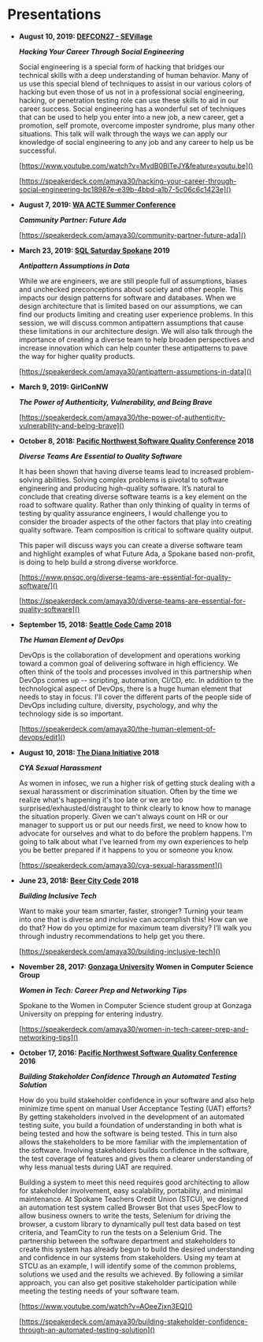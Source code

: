 # Presentations #

* **August 10, 2019: [DEFCON27 - SEVillage](https://www.social-engineer.org/sevillage-def-con/)**

	***Hacking Your Career Through Social Engineering***

	Social engineering is a special form of hacking that bridges our technical skills with a deep understanding of human behavior. Many of us use this special blend of techniques to assist in our various colors of hacking but even those of us not in a professional social engineering, hacking, or penetration testing role can use these skills to aid in our career success. Social engineering has a wonderful set of techniques that can be used to help you enter into a new job, a new career, get a promotion, self promote, overcome imposter syndrome, plus many other situations. This talk will walk through the ways we can apply our knowledge of social engineering to any job and any career to help us be successful.

	[https://www.youtube.com/watch?v=MvdB0BlTeJY&feature=youtu.be]()

	[https://speakerdeck.com/amaya30/hacking-your-career-through-social-engineering-bc18987e-e39b-4bbd-a1b7-5c06c6c1423e]()

* **August 7, 2019: [WA ACTE Summer Conference](https://www.acteonline.org/event/wa-acte-summer-conference-2019/)**

	***Community Partner: Future Ada***

	[https://speakerdeck.com/amaya30/community-partner-future-ada]()

* **March 23, 2019: [SQL Saturday Spokane](https://www.sqlsaturday.com/822/eventhome.aspx) 2019**

	***Antipattern Assumptions in Data***

	While we are engineers, we are still people full of assumptions, biases and unchecked preconceptions about society and other people.  This impacts our design patterns for software and databases. When we design architecture that is limited based on our assumptions, we can find our products limiting and creating user experience problems.  In this session, we will discuss common antipattern assumptions that cause these limitations in our architecture design.  We will also talk through the importance of creating a diverse team to help broaden perspectives and increase innovation which can help counter these antipatterns to pave the way for higher quality products.

	[https://speakerdeck.com/amaya30/antipattern-assumptions-in-data]()

* **March 9, 2019: GirlConNW**

	***The Power of Authenticity, Vulnerability, and Being Brave***

	[https://speakerdeck.com/amaya30/the-power-of-authenticity-vulnerability-and-being-brave]()

* **October 8, 2018: [Pacific Northwest Software Quality Conference](https://www.pnsqc.org) 2018**

	***Diverse Teams Are Essential to Quality Software***

	It has been shown that having diverse teams lead to increased problem-solving abilities. Solving complex problems is pivotal to software engineering and producing high-quality software. It’s natural to conclude that creating diverse software teams is a key element on the road to software quality. Rather than only thinking of quality in terms of testing by quality assurance engineers, I would challenge you to consider the broader aspects of the other factors that play into creating quality software. Team composition is critical to software quality output.

	This paper will discuss ways you can create a diverse software team and highlight examples of what Future Ada, a Spokane based non-profit, is doing to help build a strong diverse workforce.

	[https://www.pnsqc.org/diverse-teams-are-essential-for-quality-software/]()

	[https://speakerdeck.com/amaya30/diverse-teams-are-essential-for-quality-software]()

* **September 15, 2018: [Seattle Code Camp](https://seattle.codecamp.us/) 2018**

	***The Human Element of DevOps***

	DevOps is the collaboration of development and operations working toward a common goal of delivering software in high efficiency. We often think of the tools and processes involved in this partnership when DevOps comes up -- scripting, automation, CI/CD, etc. In addition to the technological aspect of DevOps, there is a huge human element that needs to stay in focus. I'll cover the different parts of the people side of DevOps including culture, diversity, psychology, and why the technology side is so important.

	[https://speakerdeck.com/amaya30/the-human-element-of-devops/edit]()

* **August 10, 2018: [The Diana Initiative](https://www.dianainitiative.org/) 2018**

	***CYA Sexual Harassment***
	
	As women in infosec, we run a higher risk of getting stuck dealing with a sexual harassment or discrimination situation. Often by the time we realize what's happening it's too late or we are too surprised/exhausted/distraught to think clearly to know how to manage the situation properly. Given we can't always count on HR or our manager to support us or put our needs first, we need to know how to advocate for ourselves and what to do before the problem happens. I'm going to talk about what I've learned from my own experiences to help you be better prepared if it happens to you or someone you know.

	[https://speakerdeck.com/amaya30/cya-sexual-harassment]()

* **June 23, 2018: [Beer City Code](https://beercitycode.com/) 2018**

	***Building Inclusive Tech***

	Want to make your team smarter, faster, stronger? Turning your team into one that is diverse and inclusive can accomplish this! How can we do that? How do you optimize for maximum team diversity? I’ll walk you through industry recommendations to help get you there.

	[https://speakerdeck.com/amaya30/building-inclusive-tech]()

* **November 28, 2017: [Gonzaga University](https://www.gonzaga.edu/) Women in Computer Science Group**

	***Women in Tech: Career Prep and Networking Tips***

	Spokane to the Women in Computer Science student group at Gonzaga University on prepping for entering industry.

	[https://speakerdeck.com/amaya30/women-in-tech-career-prep-and-networking-tips]()

* **October 17, 2016: [Pacific Northwest Software Quality Conference](https://www.pnsqc.org/) 2016**

	***Building Stakeholder Confidence Through an Automated Testing Solution***

	How do you build stakeholder confidence in your software and also help minimize time spent on manual
	User Acceptance Testing (UAT) efforts? By getting stakeholders involved in the development of an
	automated testing suite, you build a foundation of understanding in both what is being tested and how the
	software is being tested. This in turn also allows the stakeholders to be more familiar with the
	implementation of the software. Involving stakeholders builds confidence in the software, the test
	coverage of features and gives them a clearer understanding of why less manual tests during UAT are
	required.

	Building a system to meet this need requires good architecting to allow for stakeholder involvement, easy
	scalability, portability, and minimal maintenance. At Spokane Teachers Credit Union (STCU), we
	designed an automation test system called Browser Bot that uses SpecFlow to allow business owners to
	write the tests, Selenium for driving the browser, a custom library to dynamically pull test data based on
	test criteria, and TeamCity to run the tests on a Selenium Grid. The partnership between the software
	department and stakeholders to create this system has already begun to build the desired understanding
	and confidence in our systems from stakeholders. Using my team at STCU as an example, I will identify
	some of the common problems, solutions we used and the results we achieved. By following a similar
	approach, you can also get positive stakeholder participation while meeting the testing needs of your
	software team.

	[https://www.youtube.com/watch?v=AOeeZjxn3EQ]()

	[https://speakerdeck.com/amaya30/building-stakeholder-confidence-through-an-automated-testing-solution]()
